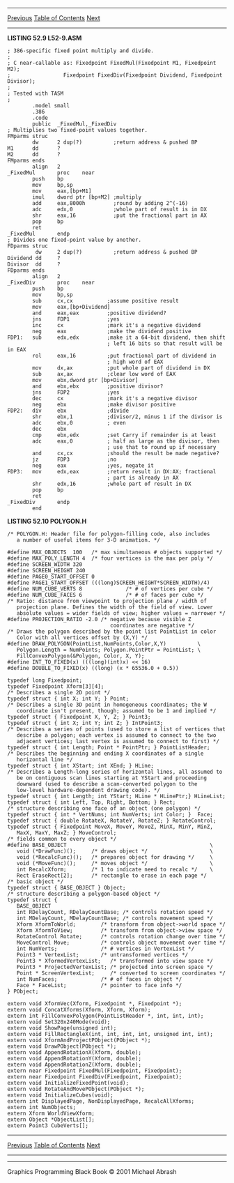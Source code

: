   ------------------------ --------------------------------- --------------------
  [Previous](52-05.html)   [Table of Contents](index.html)   [Next](52-07.html)
  ------------------------ --------------------------------- --------------------

**LISTING 52.9 L52-9.ASM**

    ; 386-specific fixed point multiply and divide.
    ;
    ; C near-callable as: Fixedpoint FixedMul(Fixedpoint M1, Fixedpoint M2);
    ;                 Fixedpoint FixedDiv(Fixedpoint Dividend, Fixedpoint Divisor);
    ;
    ; Tested with TASM
    ;
            .model small
            .386
            .code
            public  _FixedMul,_FixedDiv
    ; Multiplies two fixed-point values together.
    FMparms struc
            dw      2 dup(?)          ;return address & pushed BP
    M1      dd      ?
    M2      dd      ?
    FMparms ends
            align   2
    _FixedMul       proc    near
            push    bp
            mov     bp,sp
            mov     eax,[bp+M1]
            imul    dword ptr [bp+M2] ;multiply
            add     eax,8000h         ;round by adding 2^(-16)
            adc     edx,0             ;whole part of result is in DX
            shr     eax,16            ;put the fractional part in AX
            pop     bp
            ret
    _FixedMul       endp
    ; Divides one fixed-point value by another.
    FDparms struc
             dw     2 dup(?)          ;return address & pushed BP
    Dividend dd     ?
    Divisor  dd     ?
    FDparms ends
            align   2
    _FixedDiv       proc    near
            push    bp
            mov     bp,sp
            sub     cx,cx           ;assume positive result
            mov     eax,[bp+Dividend]
            and     eax,eax         ;positive dividend?
            jns     FDP1            ;yes
            inc     cx              ;mark it's a negative dividend
            neg     eax             ;make the dividend positive
    FDP1:   sub     edx,edx         ;make it a 64-bit dividend, then shift
                                    ; left 16 bits so that result will be in EAX
            rol     eax,16          ;put fractional part of dividend in
                                    ; high word of EAX
            mov     dx,ax           ;put whole part of dividend in DX
            sub     ax,ax           ;clear low word of EAX
            mov     ebx,dword ptr [bp+Divisor]
            and     ebx,ebx         ;positive divisor?
            jns     FDP2            ;yes
            dec     cx              ;mark it's a negative divisor
            neg     ebx             ;make divisor positive
    FDP2:   div     ebx             ;divide
            shr     ebx,1           ;divisor/2, minus 1 if the divisor is
            adc     ebx,0           ; even
            dec     ebx
            cmp     ebx,edx         ;set Carry if remainder is at least
            adc     eax,0           ; half as large as the divisor, then
                                    ; use that to round up if necessary
            and     cx,cx           ;should the result be made negative?
            jz      FDP3            ;no
            neg     eax             ;yes, negate it
    FDP3:   mov     edx,eax         ;return result in DX:AX; fractional
                                    ; part is already in AX
            shr     edx,16          ;whole part of result in DX
            pop     bp
            ret
    _FixedDiv       endp
            end

**LISTING 52.10 POLYGON.H**

    /* POLYGON.H: Header file for polygon-filling code, also includes
       a number of useful items for 3-D animation. */

    #define MAX_OBJECTS  100   /* max simultaneous # objects supported */
    #define MAX_POLY_LENGTH 4  /* four vertices is the max per poly */
    #define SCREEN_WIDTH 320
    #define SCREEN_HEIGHT 240
    #define PAGE0_START_OFFSET 0
    #define PAGE1_START_OFFSET (((long)SCREEN_HEIGHT*SCREEN_WIDTH)/4)
    #define NUM_CUBE_VERTS 8              /* # of vertices per cube */
    #define NUM_CUBE_FACES 6              /* # of faces per cube */
    /* Ratio: distance from viewpoint to projection plane / width of
       projection plane. Defines the width of the field of view. Lower
       absolute values = wider fields of view; higher values = narrower */
    #define PROJECTION_RATIO -2.0 /* negative because visible Z
                                     coordinates are negative */
    /* Draws the polygon described by the point list PointList in color
       Color with all vertices offset by (X,Y) */
    #define DRAW_POLYGON(PointList,NumPoints,Color,X,Y)          \
       Polygon.Length = NumPoints; Polygon.PointPtr = PointList; \
       FillConvexPolygon(&Polygon, Color, X, Y);
    #define INT_TO_FIXED(x) (((long)(int)x) << 16)
    #define DOUBLE_TO_FIXED(x) ((long) (x * 65536.0 + 0.5))

    typedef long Fixedpoint;
    typedef Fixedpoint Xform[3][4];
    /* Describes a single 2D point */
    typedef struct { int X; int Y; } Point;
    /* Describes a single 3D point in homogeneous coordinates; the W
       coordinate isn't present, though; assumed to be 1 and implied */
    typedef struct { Fixedpoint X, Y, Z; } Point3;
    typedef struct { int X; int Y; int Z; } IntPoint3;
    /* Describes a series of points (used to store a list of vertices that
       describe a polygon; each vertex is assumed to connect to the two
       adjacent vertices; last vertex is assumed to connect to first) */
    typedef struct { int Length; Point * PointPtr; } PointListHeader;
    /* Describes the beginning and ending X coordinates of a single
       horizontal line */
    typedef struct { int XStart; int XEnd; } HLine;
    /* Describes a Length-long series of horizontal lines, all assumed to
       be on contiguous scan lines starting at YStart and proceeding
       downward (used to describe a scan-converted polygon to the
       low-level hardware-dependent drawing code). */
    typedef struct { int Length; int YStart; HLine * HLinePtr;} HLineList;
    typedef struct { int Left, Top, Right, Bottom; } Rect;
    /* structure describing one face of an object (one polygon) */
    typedef struct { int * VertNums; int NumVerts; int Color; }  Face;
    typedef struct { double RotateX, RotateY, RotateZ; } RotateControl;
    typedef struct { Fixedpoint MoveX, MoveY, MoveZ, MinX, MinY, MinZ,
       MaxX, MaxY, MaxZ; } MoveControl;
    /* fields common to every object */
    #define BASE_OBJECT                                              \
       void (*DrawFunc)();     /* draws object */                    \
       void (*RecalcFunc)();   /* prepares object for drawing */     \
       void (*MoveFunc)();     /* moves object */                    \
       int RecalcXform;        /* 1 to indicate need to recalc */    \
       Rect EraseRect[2];      /* rectangle to erase in each page */
    /* basic object */
    typedef struct { BASE_OBJECT } Object;
    /* structure describing a polygon-based object */
    typedef struct {
       BASE_OBJECT
       int RDelayCount, RDelayCountBase; /* controls rotation speed */
       int MDelayCount, MDelayCountBase; /* controls movement speed */
       Xform XformToWorld;        /* transform from object->world space */
       Xform XformToView;         /* transform from object->view space */
       RotateControl Rotate;      /* controls rotation change over time */
       MoveControl Move;          /* controls object movement over time */
       int NumVerts;              /* # vertices in VertexList */
       Point3 * VertexList;       /* untransformed vertices */
       Point3 * XformedVertexList;   /* transformed into view space */
       Point3 * ProjectedVertexList; /* projected into screen space */
       Point * ScreenVertexList;     /* converted to screen coordinates */
       int NumFaces;              /* # of faces in object */
       Face * FaceList;           /* pointer to face info */
    } PObject;

    extern void XformVec(Xform, Fixedpoint *, Fixedpoint *);
    extern void ConcatXforms(Xform, Xform, Xform);
    extern int FillConvexPolygon(PointListHeader *, int, int, int);
    extern void Set320x240Mode(void);
    extern void ShowPage(unsigned int);
    extern void FillRectangleX(int, int, int, int, unsigned int, int);
    extern void XformAndProjectPObject(PObject *);
    extern void DrawPObject(PObject *);
    extern void AppendRotationX(Xform, double);
    extern void AppendRotationY(Xform, double);
    extern void AppendRotationZ(Xform, double);
    extern near Fixedpoint FixedMul(Fixedpoint, Fixedpoint);
    extern near Fixedpoint FixedDiv(Fixedpoint, Fixedpoint);
    extern void InitializeFixedPoint(void);
    extern void RotateAndMovePObject(PObject *);
    extern void InitializeCubes(void);
    extern int DisplayedPage, NonDisplayedPage, RecalcAllXforms;
    extern int NumObjects;
    extern Xform WorldViewXform;
    extern Object *ObjectList[];
    extern Point3 CubeVerts[];

  ------------------------ --------------------------------- --------------------
  [Previous](52-05.html)   [Table of Contents](index.html)   [Next](52-07.html)
  ------------------------ --------------------------------- --------------------

* * * * *

Graphics Programming Black Book © 2001 Michael Abrash
